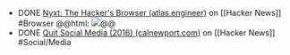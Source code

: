 - DONE [Nyxt: The Hacker's Browser (atlas.engineer)](https://news.ycombinator.com/item?id=42354691) on [[Hacker News]] #Browser
  @@html: <img src="https://nyxt.atlas.engineer/image/animation/element-hint.png" class="article-cover" />@@
- DONE [Quit Social Media (2016) (calnewport.com)](https://news.ycombinator.com/item?id=41939189) on [[Hacker News]] #Social/Media